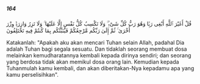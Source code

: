 ##### 164

<span class="ayah">قُلْ أَغَيْرَ ٱللَّهِ أَبْغِى رَبًّۭا وَهُوَ رَبُّ كُلِّ شَىْءٍۢ ۚ وَلَا تَكْسِبُ كُلُّ نَفْسٍ إِلَّا عَلَيْهَا ۚ وَلَا تَزِرُ وَازِرَةٌۭ وِزْرَ أُخْرَىٰ ۚ ثُمَّ إِلَىٰ رَبِّكُم مَّرْجِعُكُمْ فَيُنَبِّئُكُم بِمَا كُنتُمْ فِيهِ تَخْتَلِفُونَ</span>

<span class="ayah_translation">Katakanlah: "Apakah aku akan mencari Tuhan selain Allah, padahal Dia adalah Tuhan bagi segala sesuatu. Dan tidaklah seorang membuat dosa melainkan kemudharatannya kembali kepada dirinya sendiri; dan seorang yang berdosa tidak akan memikul dosa orang lain. Kemudian kepada Tuhanmulah kamu kembali, dan akan diberitakan-Nya kepadamu apa yang kamu perselisihkan".</span>
